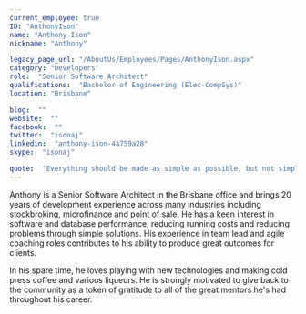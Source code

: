 ```yaml
---
current_employee: true
ID: "AnthonyIson"
name: "Anthony Ison"
nickname: "Anthony"

legacy_page_url: "/AboutUs/Employees/Pages/AnthonyIson.aspx"
category: "Developers"
role:  "Senior Software Architect"
qualifications:  "Bachelor of Engineering (Elec-CompSys)"
location: "Brisbane"

blog:  ""
website:  ""
facebook:  ""
twitter:  "isonaj"
linkedin:  "anthony-ison-4a759a28"
skype:  "isonaj"

quote:  "Everything should be made as simple as possible, but not simpler."
---
```


Anthony is a Senior Software Architect in the Brisbane office and brings 20 years of development experience across many industries including stockbroking, microfinance and point of sale. He has a keen interest in software and database performance, reducing running costs and reducing problems through simple solutions. His experience in team lead and agile coaching roles contributes to his ability to produce great outcomes for clients.  

In his spare time, he loves playing with new technologies and making cold press coffee and various liqueurs. He is strongly motivated to give back to the community as a token of gratitude to all of the great mentors he's had throughout his career.   
